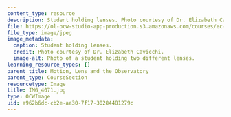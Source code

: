 ```yaml
---
content_type: resource
description: Student holding lenses. Photo courtesy of Dr. Elizabeth Cavicchi.
file: https://ol-ocw-studio-app-production.s3.amazonaws.com/courses/ec-050-recreate-experiments-from-history-inform-the-future-from-the-past-galileo-january-iap-2010/a962b6dccb2eae307f1730284481279c_IMG_4071.jpg
file_type: image/jpeg
image_metadata:
  caption: Student holding lenses.
  credit: Photo courtesy of Dr. Elizabeth Cavicchi.
  image-alt: Photo of a student holding two different lenses.
learning_resource_types: []
parent_title: Motion, Lens and the Observatory
parent_type: CourseSection
resourcetype: Image
title: IMG_4071.jpg
type: OCWImage
uid: a962b6dc-cb2e-ae30-7f17-30284481279c
---
```

